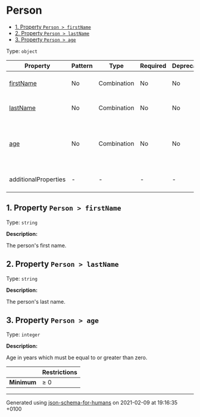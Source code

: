 # Person

- [1. Property `Person > firstName`](#firstName)
- [2. Property `Person > lastName`](#lastName)
- [3. Property `Person > age`](#age)

Type: `object`

| Property | Pattern | Type | Required | Deprecated | Additional | Description |
| -------- | ------- | ---- | -------- | ---------- | ---------- | ----------- |
| [firstName](#firstName)|No|Combination|No|No| No|The person's first name.|
| [lastName](#lastName)|No|Combination|No|No| No|The person's last name.|
| [age](#age)|No|Combination|No|No| No|Age in years which must be equal to or greater than zero.|
  | additionalProperties | - | - | - | - |  [![made-with-Markdown](https://img.shields.io/badge/Any%20type-allowed-green)](# "Additional Properties of any type are allowed.") | - |        

## <a name="firstName"></a>1. Property `Person > firstName`

Type: `string`

**Description:** <p>The person's first name.</p>

## <a name="lastName"></a>2. Property `Person > lastName`

Type: `string`

**Description:** <p>The person's last name.</p>

## <a name="age"></a>3. Property `Person > age`

Type: `integer`

**Description:** <p>Age in years which must be equal to or greater than zero.</p>

|              | Restrictions |
| ------------ | ------------ |
| **Minimum** | &ge; 0 |

----------------------------------------------------------------------------------------------------------------------------
Generated using [json-schema-for-humans](https://github.com/coveooss/json-schema-for-humans) on 2021-02-09 at 19:16:35 +0100